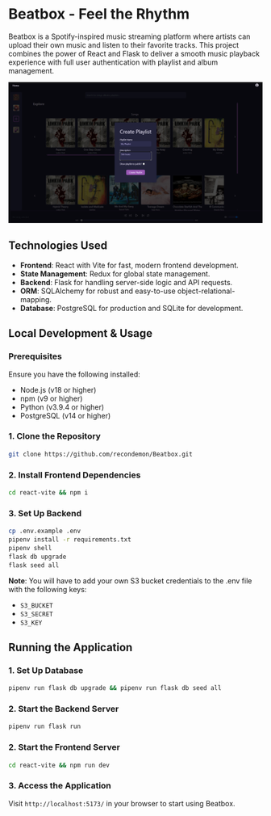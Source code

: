 # Beatbox - Feel the Rhythm

Beatbox is a Spotify-inspired music streaming platform where artists can upload their own music and listen to their favorite tracks. This project combines the power of React and Flask to deliver a smooth music playback experience with full user authentication with playlist and album management.

![Beatbox Showcase](./public/imgs/showcase.png)

## Technologies Used

- **Frontend**: React with Vite for fast, modern frontend development.
- **State Management**: Redux for global state management.
- **Backend**: Flask for handling server-side logic and API requests.
- **ORM**: SQLAlchemy for robust and easy-to-use object-relational-mapping.
- **Database**: PostgreSQL for production and SQLite for development.

## Local Development & Usage

### Prerequisites

Ensure you have the following installed:

- Node.js (v18 or higher)
- npm (v9 or higher)
- Python (v3.9.4 or higher)
- PostgreSQL (v14 or higher)

### 1. **Clone the Repository**

```sh
git clone https://github.com/recondemon/Beatbox.git
```

### 2. Install Frontend Dependencies

```sh
cd react-vite && npm i
```

### 3. Set Up Backend

```sh
cp .env.example .env
pipenv install -r requirements.txt
pipenv shell
flask db upgrade
flask seed all
```
**Note**: You will have to add your own S3 bucket credentials to the .env file with the following keys:
- `S3_BUCKET`
- `S3_SECRET`
- `S3_KEY`

## Running the Application

### 1. Set Up Database

```sh
pipenv run flask db upgrade && pipenv run flask db seed all
```

### 2. Start the Backend Server

```sh
pipenv run flask run
```

### 2. Start the Frontend Server

```sh
cd react-vite && npm run dev
```

### 3. Access the Application

Visit `http://localhost:5173/` in your browser to start using Beatbox.
